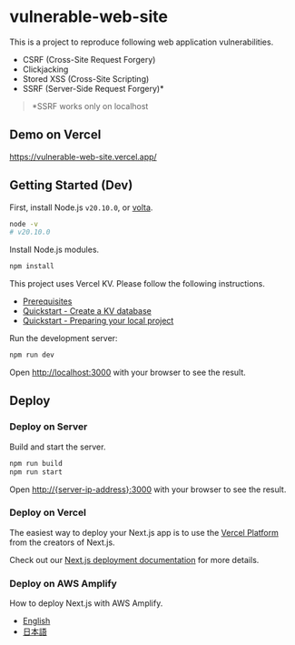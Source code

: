 [volta]:https://volta.sh/

# vulnerable-web-site

This is a project to reproduce following web application vulnerabilities.

* CSRF (Cross-Site Request Forgery)
* Clickjacking
* Stored XSS (Cross-Site Scripting)
* SSRF (Server-Side Request Forgery)*

> *SSRF works only on localhost

## Demo on Vercel

https://vulnerable-web-site.vercel.app/

## Getting Started (Dev)

First, install Node.js `v20.10.0`, or [volta].

```bash
node -v
# v20.10.0
```

Install Node.js modules.

```bash
npm install
```

This project uses Vercel KV. Please follow the following instructions.

* [Prerequisites](https://vercel.com/docs/storage/vercel-kv/quickstart#prerequisites)
* [Quickstart - Create a KV database](https://vercel.com/docs/storage/vercel-kv/quickstart#create-a-kv-database)
* [Quickstart - Preparing your local project](https://vercel.com/docs/storage/vercel-kv/quickstart#preparing-your-local-project)

Run the development server:

```bash
npm run dev
```

Open [http://localhost:3000](http://localhost:3000) with your browser to see the result.

## Deploy 

### Deploy on Server

Build and start the server.

```bash
npm run build
npm run start
```

Open [http://{server-ip-address}:3000](http://localhost:3000) with your browser to see the result.

### Deploy on Vercel

The easiest way to deploy your Next.js app is to use the [Vercel Platform](https://vercel.com/new?utm_medium=default-template&filter=next.js&utm_source=create-next-app&utm_campaign=create-next-app-readme) from the creators of Next.js.

Check out our [Next.js deployment documentation](https://nextjs.org/docs/deployment) for more details.

### Deploy on AWS Amplify

How to deploy Next.js with AWS Amplify.

* [English](https://docs.aws.amazon.com/amplify/latest/userguide/deploy-nextjs-app.html)
* [日本語](https://docs.aws.amazon.com/ja_jp/amplify/latest/userguide/deploy-nextjs-app.html)
